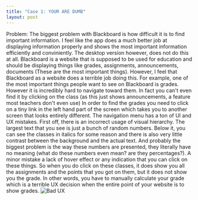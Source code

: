 ```yaml
---
title: "Case 1: YOUR ARE DUMB"
layout: post
---
```



Problem: The biggest problem with Blackboard is how difficult it is to find important information. I feel like the app does a much better job at displaying information properly
and shows the most important information efficiently and conviniently. The desktop version however, does not do this at all. Blackboard is a website that is supposed to be used for education and should be displaying
things like grades, assignments, announcements, documents (These are the most important things). However, I feel that Blackboard as a website does a terrible job doing this. For example, one of the most important things
people want to see on Blackboard is grades. However it is incredibly hard to navigate toward them. In fact you can't even find it by clicking on the class (as this just shows announcements, a feature most teachers don't even use)
In order to find the grades you need to click on a tiny link in the left hand part of the screen which takes you to another screen that looks entirely different. The navigation menu has a ton of UI and UX mistakes. First off, there is an
incorrect usage of visual hierarchy. The largest text that you see is just a bunch of random numbers. Below it, you can see the classes in italics for some reason and there is also very little contrast between the background and the actual text.
And probably the biggest problem is the way these numbers are presented, they literally have no meaning (what do these numbers even mean? are they percentages?). A minor mistake a lack of hover effect or any indication that you can click on these things. So when you do
click on these classes, it does show you all the assignments and the points that you got on them, but it does not show you the grade. In other words, you have to manually calculate your grade which is a terrible UX decision when the entire point of your website
is to show grades.
![Bad UX](https://i.ibb.co/93mc9Wd/CASESTUDY-PHOTO-4.png)
